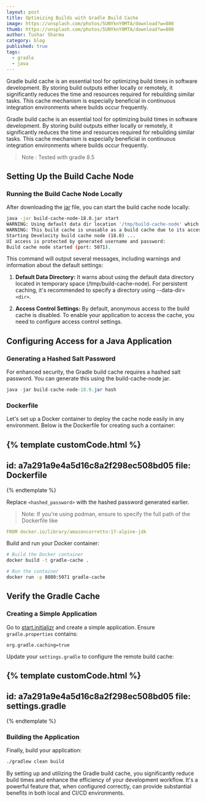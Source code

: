 ```yaml
---
layout: post
title: Optimizing Builds with Gradle Build Cache
image: https://unsplash.com/photos/5UNYknY0MTA/download?w=800
thumb: https://unsplash.com/photos/5UNYknY0MTA/download?w=800
author: Tushar Sharma
category: blog
published: true
tags:
  - gradle
  - java
---
```


Gradle build cache is an essential tool for optimizing build times in software development. By storing build outputs either locally or remotely, it significantly reduces the time and resources required for rebuilding similar tasks. This cache mechanism is especially beneficial in continuous integration environments where builds occur frequently.<!-- truncate_here -->

Gradle build cache is an essential tool for optimizing build times in software development. By storing build outputs either locally or remotely, it significantly reduces the time and resources required for rebuilding similar tasks. This cache mechanism is especially beneficial in continuous integration environments where builds occur frequently.


> Note : Tested with gradle 8.5

## Setting Up the Build Cache Node

### Running the Build Cache Node Locally

After downloading the  [jar](https://docs.gradle.com/build-cache-node/jar/build-cache-node-18.0.jar) file, you can start the build cache node locally:

```bash
java -jar build-cache-node-18.0.jar start
WARNING: Using default data dir location '/tmp/build-cache-node' which is in temp space and could be deleted at any time (use '--data-dir=<dir>' to specify a persistent location).
WARNING: This build cache is unusable as a build cache due to its access control settings - anonymous access is disabled and no users are defined.
Starting Develocity build cache node (18.0) ...
UI access is protected by generated username and password:
Build cache node started (port: 5071).
```
This command will output several messages, including warnings and information about the default settings:

1. **Default Data Directory:** It warns about using the default data directory located in temporary space (/tmp/build-cache-node). For persistent caching, it's recommended to specify a directory using --data-dir=`<dir>`.

2. **Access Control Settings:** By default, anonymous access to the build cache is disabled. To enable your application to access the cache, you need to configure access control settings.

## Configuring Access for a Java Application

### Generating a Hashed Salt Password

For enhanced security, the Gradle build cache requires a hashed salt password. You can generate this using the build-cache-node jar. 

```java
java -jar build-cache-node-18.0.jar hash
```
### Dockerfile

Let's set up a Docker container to deploy the cache node easily in any environment. Below is the Dockerfile for creating such a container:

{% template  customCode.html %}
---
id: a7a291a9e4a5d16c8a2f298ec508bd05
file: Dockerfile
---
{% endtemplate %}

Replace `<hashed_password>` with the hashed password generated earlier.

> Note: If you're using podman, ensure to specify the full path of the Dockerfile like

```yaml
FROM docker.io/library/amazoncorretto:17-alpine-jdk
```

Build and run your Docker container:

```bash
# Build the Docker container
docker build -t gradle-cache .

# Run the container
docker run -p 8080:5071 gradle-cache  
```


## Verify the Gradle Cache

### Creating a Simple Application

Go to [start.initializr](https://start.spring.io/) and create a simple application. Ensure `gradle.properties` contains: 

```
org.gradle.caching=true
```

Update your `settings.gradle` to configure the remote build cache:

{% template customCode.html %}
---
id: a7a291a9e4a5d16c8a2f298ec508bd05
file: settings.gradle
---
{% endtemplate %}

### Building the Application

Finally, build your application:

```bash
./gradlew clean build
```

By setting up and utilizing the Gradle build cache, you significantly reduce build times and enhance the efficiency of your development workflow. It's a powerful feature that, when configured correctly, can provide substantial benefits in both local and CI/CD environments.